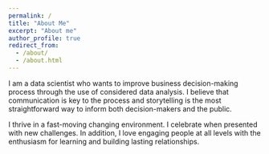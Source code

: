 ```yaml
---
permalink: /
title: "About Me"
excerpt: "About me"
author_profile: true
redirect_from:
  - /about/
  - /about.html
---
```

  I am a data scientist who wants to improve business decision-making process through the use of considered data analysis. I believe that communication is key to the process and storytelling is the most straightforward way to inform both decision-makers and the public.


  I thrive in a fast-moving changing environment. I celebrate when presented with new challenges. In addition, I love engaging people at all levels with the enthusiasm for learning and building lasting relationships.
